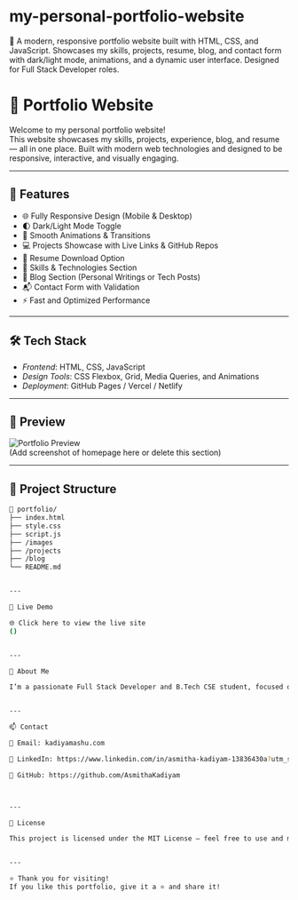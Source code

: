 # my-personal-portfolio-website
🚀 A modern, responsive portfolio website built with HTML, CSS, and JavaScript. Showcases my skills, projects, resume, blog, and contact form with dark/light mode, animations, and a dynamic user interface. Designed for Full Stack Developer roles.
# 💼 Portfolio Website

Welcome to my personal portfolio website!  
This website showcases my skills, projects, experience, blog, and resume — all in one place. Built with modern web technologies and designed to be responsive, interactive, and visually engaging.

---

## 🚀 Features

- 🌐 Fully Responsive Design (Mobile & Desktop)
- 🌓 Dark/Light Mode Toggle
- 🎨 Smooth Animations & Transitions
- 💻 Projects Showcase with Live Links & GitHub Repos
- 📄 Resume Download Option
- 🧠 Skills & Technologies Section
- 📝 Blog Section (Personal Writings or Tech Posts)
- 📬 Contact Form with Validation
- ⚡ Fast and Optimized Performance

---

## 🛠 Tech Stack

- *Frontend*: HTML, CSS, JavaScript  
- *Design Tools*: CSS Flexbox, Grid, Media Queries, and Animations  
- *Deployment*: GitHub Pages / Vercel / Netlify

---

## 📸 Preview

![Portfolio Preview](https://your-image-link-if-any.png)  
(Add screenshot of homepage here or delete this section)

---

## 📂 Project Structure

```bash
📁 portfolio/
├── index.html
├── style.css
├── script.js
├── /images
├── /projects
├── /blog
└── README.md


---

🔗 Live Demo

🌐 Click here to view the live site
()


---

👤 About Me

I’m a passionate Full Stack Developer and B.Tech CSE student, focused on building responsive websites and web apps that provide meaningful user experiences.


---

📫 Contact

📧 Email: kadiyamashu.com

🔗 LinkedIn: https://www.linkedin.com/in/asmitha-kadiyam-13836430a?utm_source=share&utm_campaign=share_via&utm_content=profile&utm_medium=android_app

🐙 GitHub: https://github.com/AsmithaKadiyam



---

📜 License

This project is licensed under the MIT License – feel free to use and modify it for personal use.


---

⭐ Thank you for visiting!
If you like this portfolio, give it a ⭐ and share it!
